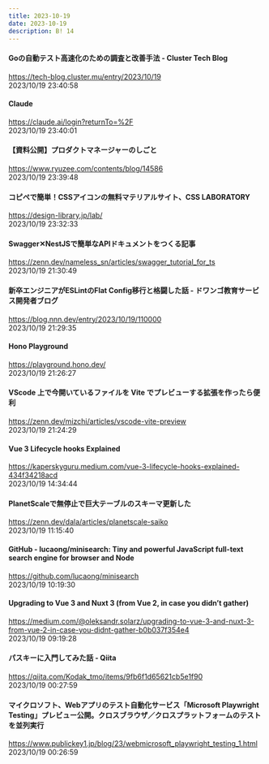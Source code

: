 ```yaml
---
title: 2023-10-19
date: 2023-10-19
description: B! 14
---
```


#### Goの自動テスト高速化のための調査と改善手法 - Cluster Tech Blog
https://tech-blog.cluster.mu/entry/2023/10/19<br>
2023/10/19 23:40:58<br>


#### Claude
https://claude.ai/login?returnTo=%2F<br>
2023/10/19 23:40:01<br>


#### 【資料公開】プロダクトマネージャーのしごと
https://www.ryuzee.com/contents/blog/14586<br>
2023/10/19 23:39:48<br>


#### コピペで簡単！CSSアイコンの無料マテリアルサイト、CSS LABORATORY
https://design-library.jp/lab/<br>
2023/10/19 23:32:33<br>


#### Swagger✕NestJSで簡単なAPIドキュメントをつくる記事
https://zenn.dev/nameless_sn/articles/swagger_tutorial_for_ts<br>
2023/10/19 21:30:49<br>


#### 新卒エンジニアがESLintのFlat Config移行と格闘した話 - ドワンゴ教育サービス開発者ブログ
https://blog.nnn.dev/entry/2023/10/19/110000<br>
2023/10/19 21:29:35<br>


#### Hono Playground
https://playground.hono.dev/<br>
2023/10/19 21:26:27<br>


#### VScode 上で今開いているファイルを Vite でプレビューする拡張を作ったら便利
https://zenn.dev/mizchi/articles/vscode-vite-preview<br>
2023/10/19 21:24:29<br>


#### Vue 3 Lifecycle hooks Explained
https://kaperskyguru.medium.com/vue-3-lifecycle-hooks-explained-434f34218acd<br>
2023/10/19 14:34:44<br>


#### PlanetScaleで無停止で巨大テーブルのスキーマ更新した
https://zenn.dev/dala/articles/planetscale-saiko<br>
2023/10/19 11:15:40<br>


#### GitHub - lucaong/minisearch: Tiny and powerful JavaScript full-text search engine for browser and Node
https://github.com/lucaong/minisearch<br>
2023/10/19 10:19:30<br>


#### Upgrading to Vue 3 and Nuxt 3 (from Vue 2, in case you didn’t gather)
https://medium.com/@oleksandr.solarz/upgrading-to-vue-3-and-nuxt-3-from-vue-2-in-case-you-didnt-gather-b0b037f354e4<br>
2023/10/19 09:19:28<br>


#### パスキーに入門してみた話 - Qiita
https://qiita.com/Kodak_tmo/items/9fb6f1d65621cb5e1f90<br>
2023/10/19 00:27:59<br>


#### マイクロソフト、Webアプリのテスト自動化サービス「Microsoft Playwright Testing」プレビュー公開。クロスブラウザ／クロスプラットフォームのテストを並列実行
https://www.publickey1.jp/blog/23/webmicrosoft_playwright_testing_1.html<br>
2023/10/19 00:26:59<br>


